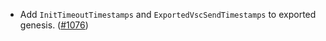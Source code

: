 - Add `InitTimeoutTimestamps` and `ExportedVscSendTimestamps` to exported
  genesis. ([\#1076](https://github.com/cosmos/interchain-security/pull/1076))